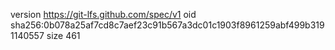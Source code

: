 version https://git-lfs.github.com/spec/v1
oid sha256:0b078a25af7cd8c7aef23c91b567a3dc01c1903f8961259abf499b3191140557
size 461
